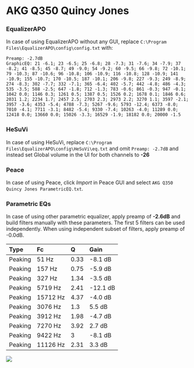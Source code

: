 # AKG Q350 Quincy Jones

### EqualizerAPO
In case of using EqualizerAPO without any GUI, replace `C:\Program Files\EqualizerAPO\config\config.txt`
with:
```
Preamp: -2.7dB
GraphicEQ: 21 -6.1; 23 -6.5; 25 -6.8; 28 -7.3; 31 -7.6; 34 -7.9; 37 -8.2; 41 -8.5; 45 -8.7; 49 -9.0; 54 -9.2; 60 -9.5; 66 -9.8; 72 -10.1; 79 -10.3; 87 -10.6; 96 -10.8; 106 -10.9; 116 -10.8; 128 -10.9; 141 -10.9; 155 -10.7; 170 -10.5; 187 -10.1; 206 -9.8; 227 -9.3; 249 -8.9; 274 -8.3; 302 -7.7; 332 -7.1; 365 -6.4; 402 -5.7; 442 -4.8; 486 -4.3; 535 -3.5; 588 -2.5; 647 -1.8; 712 -1.3; 783 -0.6; 861 -0.3; 947 -0.1; 1042 0.0; 1146 0.3; 1261 0.5; 1387 0.5; 1526 0.2; 1678 0.1; 1846 0.6; 2031 1.2; 2234 1.7; 2457 2.5; 2703 2.3; 2973 2.2; 3270 1.1; 3597 -2.1; 3957 -3.6; 4353 -5.4; 4788 -7.3; 5267 -9.6; 5793 -12.4; 6373 -8.0; 7010 -4.1; 7711 -3.1; 8482 -5.4; 9330 -7.4; 10263 -4.0; 11289 0.0; 12418 0.0; 13660 0.0; 15026 -3.3; 16529 -1.9; 18182 0.0; 20000 -1.5
```

### HeSuVi
In case of using HeSuVi, replace `C:\Program Files\EqualizerAPO\config\HeSuVi\eq.txt` and omit `Preamp:
-2.7dB` and instead set Global volume in the UI for both channels to **-26**

### Peace
In case of using Peace, click *Import* in Peace GUI and select `AKG Q350 Quincy Jones ParametricEQ.txt`.

### Parametric EQs
In case of using other parametric equalizer, apply preamp of **-2.6dB** and build filters manually
with these parameters. The first 5 filters can be used independently.
When using independent subset of filters, apply preamp of -0.0dB.

| Type    | Fc       |    Q | Gain     |
|:--------|:---------|:-----|:---------|
| Peaking | 51 Hz    | 0.33 | -8.1 dB  |
| Peaking | 157 Hz   | 0.75 | -5.9 dB  |
| Peaking | 327 Hz   | 1.34 | -3.5 dB  |
| Peaking | 5719 Hz  | 2.41 | -12.1 dB |
| Peaking | 15712 Hz | 4.37 | -4.0 dB  |
| Peaking | 3076 Hz  | 1.3  | 5.5 dB   |
| Peaking | 3912 Hz  | 1.98 | -4.7 dB  |
| Peaking | 7270 Hz  | 3.92 | 2.7 dB   |
| Peaking | 9422 Hz  | 3    | -8.1 dB  |
| Peaking | 11126 Hz | 2.31 | 3.3 dB   |

![](https://raw.githubusercontent.com/jaakkopasanen/AutoEq/master/results/innerfidelity/sbaf-serious/AKG%20Q350%20Quincy%20Jones/AKG%20Q350%20Quincy%20Jones.png)
